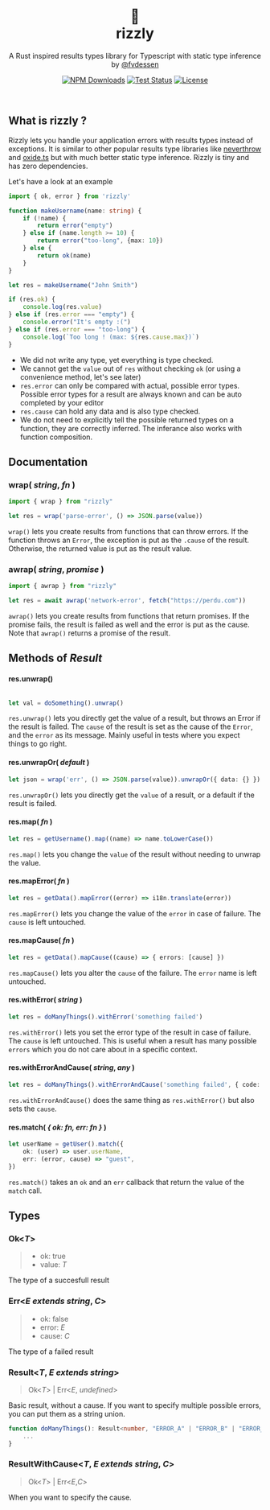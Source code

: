 <div align="center">
    <h1 align="center">🐻<br/>rizzly</h1>
    <p align="center">
        A Rust inspired results types library for Typescript with static type inference
        <br/>
        by <a href="https://x.com/fvdessen">@fvdessen</a>
    </p>
    <p align="center">
        <a href="https://www.npmjs.com/package/rizzly" rel="nofollow"><img src="https://img.shields.io/npm/dm/rizzly" alt="NPM Downloads"></a>
        <a href="https://github.com/fvdsn/rizzly/actions/workflows/test.yml" rel="nofollow"><img src="https://github.com/fvdsn/rizzly/actions/workflows/test.yml/badge.svg" alt="Test Status"></a>
        <a href="https://opensource.org/licenses/MIT" rel="nofollow"><img src="https://img.shields.io/github/license/fvdsn/rizzly" alt="License"></a>
    </p>
</div>
<br/>

## What is rizzly ?

Rizzly lets you handle your application errors with results types instead of exceptions. It is similar to
other popular results type libraries like <a href="https://github.com/supermacro/neverthrow">neverthrow</a> and <a href="https://github.com/traverse1984/oxide.ts">oxide.ts</a> but with much better static type inference. Rizzly is tiny and has zero dependencies.

Let's have a look at an example

```ts
import { ok, error } from 'rizzly'

function makeUsername(name: string) {
    if (!name) {
        return error("empty")
    } else if (name.length >= 10) {
        return error("too-long", {max: 10})
    } else {
        return ok(name)
    }
}

let res = makeUsername("John Smith")

if (res.ok) {
    console.log(res.value)
} else if (res.error === "empty") {
    console.error("It's empty :(")
} else if (res.error === "too-long") {
    console.log(`Too long ! (max: ${res.cause.max})`)
}
```
- We did not write any type, yet everything is type checked.
- We cannot get the `value` out of `res` without checking `ok` (or using a convenience method, let's see later)
- `res.error` can only be compared with actual, possible error types. Possible error types for a result are always known and can be auto completed by your editor
- `res.cause` can hold any data and is also type checked.
- We do not need to explicitly tell the possible returned types on a function, they are correctly inferred. The inferance also works with
  function composition.

## Documentation

### wrap( _string_, _fn_ )

```ts
import { wrap } from "rizzly"

let res = wrap('parse-error', () => JSON.parse(value))
```

`wrap()` lets you create results from functions that can throw errors. If the function throws an `Error`, the exception is put as the `.cause`
of the result. Otherwise, the returned value is put as the result value.

### awrap( _string_, _promise_ )

```ts
import { awrap } from "rizzly"

let res = await awrap('network-error', fetch("https://perdu.com"))
```

`awrap()` lets you create results from functions that return promises. If the promise fails, the result is failed as well and the error is put as the cause. Note that `awrap()` returns a promise of the result.

## Methods of _Result_

#### res.unwrap()

```ts

let val = doSomething().unwrap()
```
`res.unwrap()` lets you directly get the value of a result, but throws an Error if the result is failed. The `cause` of the result is set as the cause of the `Error`, and the `error` as its message. Mainly useful in tests where you expect things to go right.

#### res.unwrapOr( _default_ )

```ts
let json = wrap('err', () => JSON.parse(value)).unwrapOr({ data: {} })
```
`res.unwrapOr()` lets you directly get the `value` of a result, or a default if the result is failed.

#### res.map( _fn_ )

```ts
let res = getUsername().map((name) => name.toLowerCase())
```

`res.map()` lets you change the `value` of the result without needing to unwrap the value.

#### res.mapError( _fn_ )

```ts
let res = getData().mapError((error) => i18n.translate(error))
```
`res.mapError()` lets you change the value of the `error` in case of failure. The `cause` is left untouched.

#### res.mapCause( _fn_ )

```ts
let res = getData().mapCause((cause) => { errors: [cause] })
```
`res.mapCause()` lets you alter the `cause` of the failure. The `error` name is left untouched.

#### res.withError( _string_ )

```ts
let res = doManyThings().withError('something failed')
```
`res.withError()` lets you set the error type of the result in case of failure. The `cause` is left untouched. This is useful when a
result has many possible `errors` which you do not care about in a specific context.

#### res.withErrorAndCause( _string_, _any_ )

```ts
let res = doManyThings().withErrorAndCause('something failed', { code: `ERR48321` })
```

`res.withErrorAndCause()` does the same thing as `res.withError()` but also sets the `cause`.

#### res.match( _{ ok: fn, err: fn }_ )

```ts
let userName = getUser().match({
    ok: (user) => user.userName,
    err: (error, cause) => "guest",
})
```
`res.match()` takes an `ok` and an `err` callback that return the value of the `match` call.

## Types

### Ok<_T_>
> - ok: true
> - value: _T_

The type of a succesfull result

### Err<_E extends string_, _C_>
> - ok: false
> - error: _E_
> - cause: _C_

The type of a failed result

### Result<_T_, _E extends string_>
> Ok<_T_> | Err<_E_, _undefined_>

Basic result, without a cause. If you want to specify multiple possible errors, you can put them as a string union.

```ts
function doManyThings(): Result<number, "ERROR_A" | "ERROR_B" | "ERROR_C"> {
    ...
}
```

### ResultWithCause<_T_, _E extends string_, _C_>
> Ok<_T_> | Err<_E_,_C_>

When you want to specify the cause.
